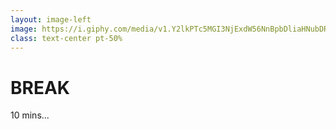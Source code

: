 ```yaml
---
layout: image-left
image: https://i.giphy.com/media/v1.Y2lkPTc5MGI3NjExdW56NnBpbDliaHNubDRmejF6NWt2ZjRoODM1OWJzb3dneHBhM2ZuaCZlcD12MV9pbnRlcm5hbF9naWZfYnlfaWQmY3Q9Zw/d7nd6bdypnYjGT1jP3/giphy.gif
class: text-center pt-50%
---
```


# BREAK
10 mins...